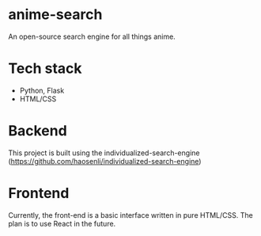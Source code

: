 # anime-search
An open-source search engine for all things anime.

# Tech stack
- Python, Flask
- HTML/CSS

# Backend
This project is built using the individualized-search-engine (https://github.com/haosenli/individualized-search-engine)

# Frontend
Currently, the front-end is a basic interface written in pure HTML/CSS. The plan is to use React in the future.
